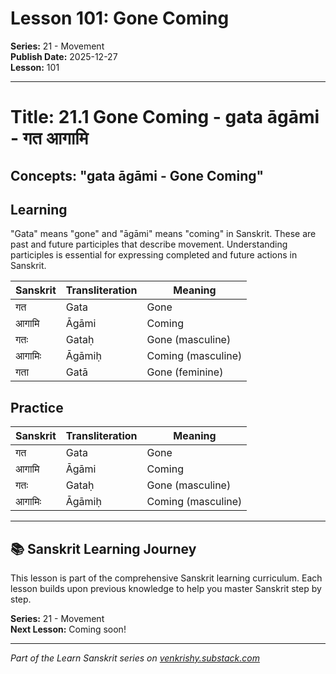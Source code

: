 # Lesson 101: Gone Coming

**Series:** 21 - Movement  
**Publish Date:** 2025-12-27  
**Lesson:** 101

---

# Title: 21.1 Gone Coming - gata āgāmi - गत आगामि
## Concepts: "gata āgāmi - Gone Coming"

## Learning
"Gata" means "gone" and "āgāmi" means "coming" in Sanskrit. These are past and future participles that describe movement. Understanding participles is essential for expressing completed and future actions in Sanskrit.

| Sanskrit           | Transliteration      | Meaning                          |
| ------------------ | -------------------- | -------------------------------- |
| गत                | Gata                 | Gone                             |
| आगामि              | Āgāmi                | Coming                           |
| गतः               | Gataḥ                | Gone (masculine)                 |
| आगामिः            | Āgāmiḥ               | Coming (masculine)               |
| गता               | Gatā                 | Gone (feminine)                   |

## Practice
| Sanskrit           | Transliteration      | Meaning                          |
| ------------------ | -------------------- | -------------------------------- |
| गत                | Gata                 | Gone                             |
| आगामि              | Āgāmi                | Coming                           |
| गतः               | Gataḥ                | Gone (masculine)                 |
| आगामिः            | Āgāmiḥ               | Coming (masculine)               |

---

## 📚 Sanskrit Learning Journey

This lesson is part of the comprehensive Sanskrit learning curriculum. Each lesson builds upon previous knowledge to help you master Sanskrit step by step.

**Series:** 21 - Movement  
**Next Lesson:** Coming soon!

---
*Part of the Learn Sanskrit series on [venkrishy.substack.com](https://venkrishy.substack.com/s/learn_sanskrit)*
